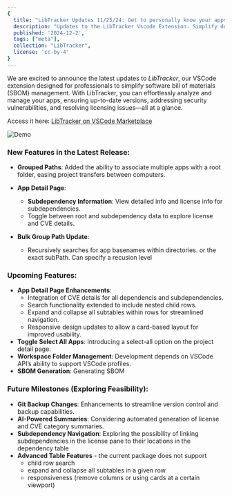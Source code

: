 ```yaml
---
{
  title: "LibTracker Updates 11/25/24: Get to personally know your apps with this simple SBOM Tool",
  description: "Updates to the LibTracker Vscode Extension. Simplify dependency management with this simple SBOM tool",
  published: '2024-12-2',
  tags: ["meta"],
  collection: "LibTracker",
  license: 'cc-by-4'
}
---
```



We are excited to announce the latest updates to *LibTracker*, our VSCode extension designed for professionals to simplify software bill of materials (SBOM) management. With LibTracker, you can effortlessly analyze and manage your apps, ensuring up-to-date versions, addressing security vulnerabilities, and resolving licensing issues—all at a glance.

Access it here: [LibTracker on VSCode Marketplace](https://marketplace.visualstudio.com/items?itemName=windmillcode-publisher-0.lib-tracker)

![Demo](./demo.gif)

### New Features in the Latest Release:
- **Grouped Paths**: Added the ability to associate multiple apps with a root folder, easing project transfers between computers.
- **App Detail Page**:
  - **Subdependency Information**: View detailed info and license info for subdependencies.
  - Toggle between root and subdependency data to explore license and CVE details.

- **Bulk Group Path Update**:
  - Recursively searches for app basenames within directories. or the exact subPath. Can specify a recusion level

### Upcoming Features:
- **App Detail Page Enhancements**:
  - Integration of CVE details for all dependencis and subdependencies.
  - Search functionality extended to include nested child rows.
  - Expand and collapse all subtables within rows for streamlined navigation.
  - Responsive design updates to allow a card-based layout for improved usability.
- **Toggle Select All Apps**: Introducing a select-all option on the project detail page.
- **Workspace Folder Management**: Development depends on VSCode API’s ability to support VSCode profiles.
- **SBOM Generation**: Generating SBOM


### Future Milestones (Exploring Feasibility):
- **Git Backup Changes**: Enhancements to streamline version control and backup capabilities.
- **AI-Powered Summaries**: Considering automated generation of license and CVE category summaries.
- **Subdependency Navigation**: Exploring the possibility of linking subdependencies in the license pane to their locations in the dependency table
- **Advanced Table Features** - the current package does not support
  - child row search
  - expand and collapse all subtables in a given row
  - responsiveness (remove columns or using cards at a certain viewport)
